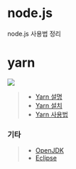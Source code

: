 # node.js
node.js 사용법 정리
# yarn
<img src="https://dpo58vnxvi356.cloudfront.net/simsim0709-gmail-com/image/46d429b8-2896-4a92-8f9d-44cbd5b2568a.jpeg"></img>
> * [Yarn 설명](https://github.com/jongchan1514/Study/blob/master/yarn/yarn%EC%84%A4%EB%AA%85.md)
> * [Yarn 설치](https://github.com/jongchan1514/Study/blob/master/yarn/yarn%EC%84%A4%EC%B9%98.md)
> * [Yarn 사용법](https://github.com/jongchan1514/Study/blob/master/yarn/yarn%EB%AA%85%EB%A0%B9%EC%96%B4.md)





### 기타
> * [OpenJDK](https://jdk.java.net/archive/)
> * [Eclipse](https://www.eclipse.org/)
